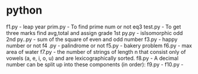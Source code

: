 # python
f1.py - leap year
prim.py - To find prime num or not
eq3 test.py - To get three marks find avg,total and assign grade
1st py.py - isIsomorphic
odd 2nd py..py - sum of the square  of even and odd number
f3.py - happy number or not
f4 .py - palindrome or not
f5.py - bakery problem
f6.py -  max area of water
f7.py - the number of strings of length n that consist only of vowels (a, e, i, o, u) and are lexicographically sorted.
f8.py - A decimal number can be split up into these components (in order):
f9.py - 
f10.py - 
